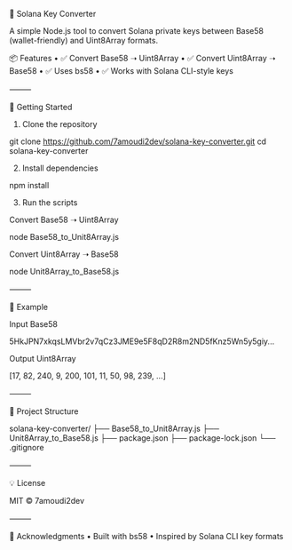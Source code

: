 🔑 Solana Key Converter

A simple Node.js tool to convert Solana private keys between Base58 (wallet-friendly) and Uint8Array formats.

📦 Features
	•	✅ Convert Base58 ➝ Uint8Array
	•	✅ Convert Uint8Array ➝ Base58
	•	✅ Uses bs58
	•	✅ Works with Solana CLI-style keys

⸻

🚀 Getting Started

1. Clone the repository

git clone https://github.com/7amoudi2dev/solana-key-converter.git
cd solana-key-converter

2. Install dependencies

npm install

3. Run the scripts

Convert Base58 ➝ Uint8Array

node Base58_to_Unit8Array.js

Convert Uint8Array ➝ Base58

node Unit8Array_to_Base58.js


⸻

🧠 Example

Input Base58

5HkJPN7xkqsLMVbr2v7qCz3JME9e5F8qD2R8m2ND5fKnz5Wn5y5giy...

Output Uint8Array

[17, 82, 240, 9, 200, 101, 11, 50, 98, 239, ...]


⸻

📁 Project Structure

solana-key-converter/
├── Base58_to_Unit8Array.js
├── Unit8Array_to_Base58.js
├── package.json
├── package-lock.json
└── .gitignore


⸻

💡 License

MIT © 7amoudi2dev

⸻

🙌 Acknowledgments
	•	Built with bs58
	•	Inspired by Solana CLI key formats

